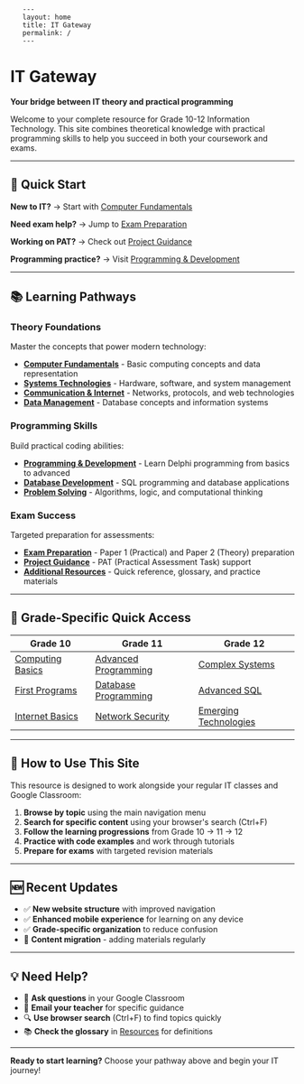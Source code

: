 ```
   ---
   layout: home
   title: IT Gateway
   permalink: /
   ---
```

# IT Gateway

**Your bridge between IT theory and practical programming**

Welcome to your complete resource for Grade 10-12 Information Technology. This site combines theoretical knowledge with practical programming skills to help you succeed in both your coursework and exams.

---

## 🚀 Quick Start

**New to IT?** → Start with [Computer Fundamentals](./fundamentals)

**Need exam help?** → Jump to [Exam Preparation](./exam-prep)

**Working on PAT?** → Check out [Project Guidance](./projects)

**Programming practice?** → Visit [Programming & Development](./programming)

---

## 📚 Learning Pathways

### Theory Foundations

Master the concepts that power modern technology:

- **[Computer Fundamentals](./fundamentals)** - Basic computing concepts and data representation
- **[Systems Technologies](./systems)** - Hardware, software, and system management
- **[Communication & Internet](./networks)** - Networks, protocols, and web technologies
- **[Data Management](./data)** - Database concepts and information systems

### Programming Skills

Build practical coding abilities:

- **[Programming & Development](./programming)** - Learn Delphi programming from basics to advanced
- **[Database Development](./database-dev)** - SQL programming and database applications
- **[Problem Solving](./problem-solving)** - Algorithms, logic, and computational thinking

### Exam Success

Targeted preparation for assessments:

- **[Exam Preparation](./exam-prep)** - Paper 1 (Practical) and Paper 2 (Theory) preparation
- **[Project Guidance](./projects)** - PAT (Practical Assessment Task) support
- **[Additional Resources](./resources)** - Quick reference, glossary, and practice materials

---

## 🎯 Grade-Specific Quick Access

| **Grade 10**                               | **Grade 11**                                   | **Grade 12**                                |
| ------------------------------------------ | ---------------------------------------------- | ------------------------------------------- |
| [Computing Basics](./fundamentals/grade10) | [Advanced Programming](./programming/grade11)  | [Complex Systems](./systems)                |
| [First Programs](./programming/grade10)    | [Database Programming](./database-dev/grade11) | [Advanced SQL](./database-dev/grade12)      |
| [Internet Basics](./networks/grade10)      | [Network Security](./networks/grade11)         | [Emerging Technologies](./systems/emerging) |

---

## 📖 How to Use This Site

This resource is designed to work alongside your regular IT classes and Google Classroom:

1. **Browse by topic** using the main navigation menu
2. **Search for specific content** using your browser's search (Ctrl+F)
3. **Follow the learning progressions** from Grade 10 → 11 → 12
4. **Practice with code examples** and work through tutorials
5. **Prepare for exams** with targeted revision materials

---

## 🆕 Recent Updates

- ✅ **New website structure** with improved navigation
- ✅ **Enhanced mobile experience** for learning on any device
- ✅ **Grade-specific organization** to reduce confusion
- 🔄 **Content migration** - adding materials regularly

---

## 💡 Need Help?

- 💬 **Ask questions** in your Google Classroom
- 📧 **Email your teacher** for specific guidance
- 🔍 **Use browser search** (Ctrl+F) to find topics quickly
- 📚 **Check the glossary** in [Resources](./resources) for definitions

---

**Ready to start learning?** Choose your pathway above and begin your IT journey!
